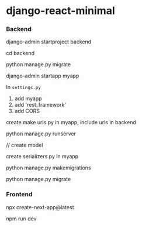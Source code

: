 # django-react-minimal

### Backend

django-admin startproject backend

cd backend

python manage.py migrate

django-admin startapp myapp

In `settings.py`
1. add myapp
2. add 'rest_framework'
3. add CORS

create make urls.py in myapp, include urls in backend

python manage.py runserver

// create model

create serializers.py in myapp

python manage.py makemigrations

python manage.py migrate

### Frontend

npx create-next-app@latest

npm run dev